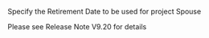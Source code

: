 Specify the Retirement Date to be used for project Spouse

Please see Release Note V9.20 for details
